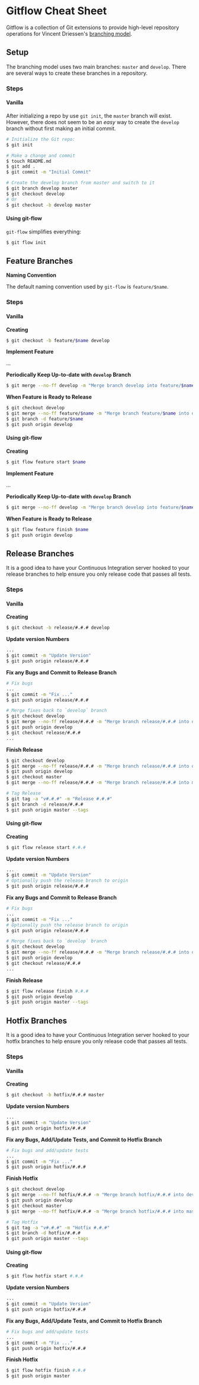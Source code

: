 # Gitflow Cheat Sheet

Gitflow is a collection of Git extensions to provide high-level repository
operations for Vincent Driessen's [branching model][br-model].

## Setup

The branching model uses two main branches: `master` and `develop`.  There are
several ways to create these branches in a repository.

### Steps

#### Vanilla

After initializing a repo by use `git init`, the `master` branch will exist.
However, there does not seem to be an _easy_ way to create the `develop` branch
without first making an initial commit.

```sh
# Initialize the Git repo:
$ git init

# Make a change and commit
$ touch README.md
$ git add .
$ git commit -m "Initial Commit"

# Create the develop branch from master and switch to it
$ git branch develop master
$ git checkout develop
# Or
$ git checkout -b develop master
```

#### Using git-flow

`git-flow` simplifies everything:

```sh
$ git flow init
```


## Feature Branches

**Naming Convention**

The default naming convention used by `git-flow` is `feature/$name`.

### Steps

#### Vanilla

**Creating**

```sh
$ git checkout -b feature/$name develop
```

**Implement Feature**

...

**Periodically Keep Up-to-date with `develop` Branch**

```sh
$ git merge --no-ff develop -m "Merge branch develop into feature/$name"
```

**When Feature is Ready to Release**

```sh
$ git checkout develop
$ git merge --no-ff feature/$name -m "Merge branch feature/$name into develop"
$ git branch -d feature/$name
$ git push origin develop
```


#### Using git-flow

**Creating**

```sh
$ git flow feature start $name
```

**Implement Feature**

...

**Periodically Keep Up-to-date with `develop` Branch**

```sh
$ git merge --no-ff develop -m "Merge branch develop into feature/$name"
```

**When Feature is Ready to Release**

```sh
$ git flow feature finish $name
$ git push origin develop
```


## Release Branches

It is a good idea to have your Continuous Integration server hooked to your
release branches to help ensure you only release code that passes all tests.

### Steps

#### Vanilla

**Creating**

```sh
$ git checkout -b release/#.#.# develop
```

**Update version Numbers**

```sh
...
$ git commit -m "Update Version"
$ git push origin release/#.#.#
```

**Fix any Bugs and Commit to Release Branch**

```sh
# Fix bugs
...
$ git commit -m "Fix ..."
$ git push origin release/#.#.#

# Merge fixes back to `develop` branch
$ git checkout develop
$ git merge --no-ff release/#.#.# -m "Merge branch release/#.#.# into develop"
$ git push origin develop
$ git checkout release/#.#.#
...
```

**Finish Release**

```sh
$ git checkout develop
$ git merge --no-ff release/#.#.# -m "Merge branch release/#.#.# into develop"
$ git push origin develop
$ git checkout master
$ git merge --no-ff release/#.#.# -m "Merge branch release/#.#.# into master"

# Tag Release
$ git tag -a "v#.#.#" -m "Release #.#.#"
$ git branch -d release/#.#.#
$ git push origin master --tags
```

#### Using git-flow

**Creating**

```sh
$ git flow release start #.#.#
```

**Update version Numbers**

```sh
...
$ git commit -m "Update Version"
# Optionally push the release branch to origin
$ git push origin release/#.#.#
```

**Fix any Bugs and Commit to Release Branch**

```sh
# Fix bugs
...
$ git commit -m "Fix ..."
# Optionally push the release branch to origin
$ git push origin release/#.#.#

# Merge fixes back to `develop` branch
$ git checkout develop
$ git merge --no-ff release/#.#.# -m "Merge branch release/#.#.# into develop"
$ git push origin develop
$ git checkout release/#.#.#
...
```

**Finish Release**

```sh
$ git flow release finish #.#.#
$ git push origin develop
$ git push origin master --tags
```


## Hotfix Branches

It is a good idea to have your Continuous Integration server hooked to your
hotfix branches to help ensure you only release code that passes all tests.

### Steps

#### Vanilla

**Creating**

```sh
$ git checkout -b hotfix/#.#.# master
```

**Update version Numbers**

```sh
...
$ git commit -m "Update Version"
$ git push origin hotfix/#.#.#
```

**Fix any Bugs, Add/Update Tests, and Commit to Hotfix Branch**

```sh
# Fix bugs and add/update tests
...
$ git commit -m "Fix ..."
$ git push origin hotfix/#.#.#
```

**Finish Hotfix**

```sh
$ git checkout develop
$ git merge --no-ff hotfix/#.#.# -m "Merge branch hotfix/#.#.# into develop"
$ git push origin develop
$ git checkout master
$ git merge --no-ff hotfix/#.#.# -m "Merge branch hotfix/#.#.# into master"

# Tag Hotfix
$ git tag -a "v#.#.#" -m "Hotfix #.#.#"
$ git branch -d hotfix/#.#.#
$ git push origin master --tags
```

#### Using git-flow

**Creating**

```sh
$ git flow hotfix start #.#.#
```

**Update version Numbers**

```sh
...
$ git commit -m "Update Version"
$ git push origin hotfix/#.#.#
```

**Fix any Bugs, Add/Update Tests, and Commit to Hotfix Branch**

```sh
# Fix bugs and add/update tests
...
$ git commit -m "Fix ..."
$ git push origin hotfix/#.#.#
```

**Finish Hotfix**

```sh
$ git flow hotfix finish #.#.#
$ git push origin master
```


[br-model]: http://nvie.com/git-model
